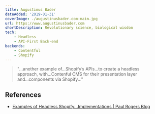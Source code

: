 ```yaml
---
title: Augustinus Bader
dateAdded: '2019-01-31'
coverImage: ./augustinusbader.com-main.jpg
url: https://www.augustinusbader.com
shortDescription: Revolutionary science, biological wisdom
tech:
    - Headless
    - API-First Back-end
backends:
    - Contentful
    - Shopify
---
```


> "...another example of...Shopify’s APIs...to create a headless approach, with...Contenful CMS for their presentation layer and...components via Shopify..."

## References

* [Examples of Headless Shopify...Implementations | Paul Rogers Blog](https://paulnrogers.com/headless-shopify/)

